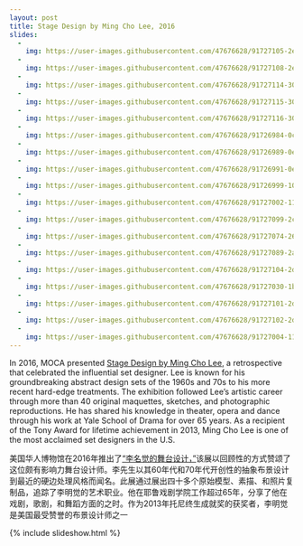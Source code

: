 ```yaml
---
layout: post
title: Stage Design by Ming Cho Lee, 2016
slides:
  -
    img: https://user-images.githubusercontent.com/47676628/91727105-2e5d8700-eb6f-11ea-923d-f8a24c57a610.jpg
  -
    img: https://user-images.githubusercontent.com/47676628/91727108-2e5d8700-eb6f-11ea-8ab9-bb41be5e1a48.jpg
  -
    img: https://user-images.githubusercontent.com/47676628/91727114-30274a80-eb6f-11ea-8a04-76f3d0ef6553.jpg
  -
    img: https://user-images.githubusercontent.com/47676628/91727115-30274a80-eb6f-11ea-852f-5115fcf0fa6f.jpg
  -
    img: https://user-images.githubusercontent.com/47676628/91727116-30bfe100-eb6f-11ea-9af5-97799aa8cece.jpg
  -
    img: https://user-images.githubusercontent.com/47676628/91726984-0cfc9b00-eb6f-11ea-8aa6-3f434f93895d.jpg
  -
    img: https://user-images.githubusercontent.com/47676628/91726989-0e2dc800-eb6f-11ea-8abe-e0b345ae7b32.jpg
  -
    img: https://user-images.githubusercontent.com/47676628/91726991-0ec65e80-eb6f-11ea-81e4-c13b31ac5e3c.jpg
  -
    img: https://user-images.githubusercontent.com/47676628/91726999-10902200-eb6f-11ea-8fac-fd95d4bf196d.jpg
  -
    img: https://user-images.githubusercontent.com/47676628/91727002-1128b880-eb6f-11ea-9677-8180b7862561.jpg
  -
    img: https://user-images.githubusercontent.com/47676628/91727099-2c93c380-eb6f-11ea-81cd-1bedc9c7c70a.jpg
  -
    img: https://user-images.githubusercontent.com/47676628/91727074-269de280-eb6f-11ea-921f-322eb05c46ff.jpg
  -
    img: https://user-images.githubusercontent.com/47676628/91727089-2a316980-eb6f-11ea-9359-63b0763506d8.jpg
  -
    img: https://user-images.githubusercontent.com/47676628/91727104-2dc4f080-eb6f-11ea-9631-7020b6b99d7b.jpg
  -
    img: https://user-images.githubusercontent.com/47676628/91727030-1b4ab700-eb6f-11ea-8582-26b2309f626d.jpg
  -
    img: https://user-images.githubusercontent.com/47676628/91727101-2d2c5a00-eb6f-11ea-9251-c348cbd4cfc0.jpg
  -
    img: https://user-images.githubusercontent.com/47676628/91727102-2dc4f080-eb6f-11ea-909c-265765e1202c.jpg
  -
    img: https://user-images.githubusercontent.com/47676628/91727004-11c14f00-eb6f-11ea-9d47-1ba5adba007e.jpg
---
```


In 2016, MOCA presented [Stage Design by Ming Cho Lee](https://www.mocanyc.org/exhibitions/stage_design_by_ming_cho_lee), a retrospective that celebrated the influential set designer. Lee is known for his groundbreaking abstract design sets of the 1960s and 70s to his more recent hard-edge treatments. The exhibition followed Lee’s artistic career through more than 40 original maquettes, sketches, and photographic reproductions. He has shared his knowledge in theater, opera and dance through his work at Yale School of Drama for over 65 years. As a recipient of the Tony Award for lifetime achievement in 2013, Ming Cho Lee is one of the most acclaimed set designers in the U.S.

美国华人博物馆在2016年推出了[“李名觉的舞台设计，”](https://www.mocanyc.org/exhibitions/stage_design_by_ming_cho_lee)该展以回顾性的方式赞颂了这位颇有影响力舞台设计师。李先生以其60年代和70年代开创性的抽象布景设计到最近的硬边处理风格而闻名。此展通过展出四十多个原始模型、素描、和照片复制品，追踪了李明觉的艺术职业。他在耶鲁戏剧学院工作超过65年，分享了他在戏剧，歌剧，和舞蹈方面的之时。作为2013年托尼终生成就奖的获奖者，李明觉是美国最受赞誉的布景设计师之一

{% include slideshow.html %}
